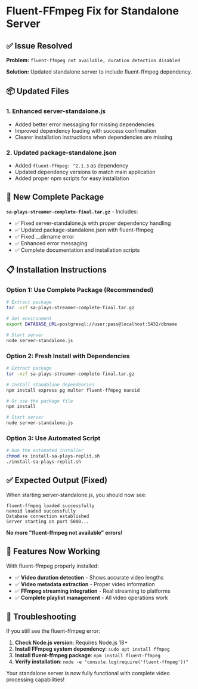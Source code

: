 # Fluent-FFmpeg Fix for Standalone Server

## ✅ Issue Resolved

**Problem:** `fluent-ffmpeg not available, duration detection disabled`

**Solution:** Updated standalone server to include fluent-ffmpeg dependency.

## 📦 **Updated Files**

### **1. Enhanced server-standalone.js**
- Added better error messaging for missing dependencies
- Improved dependency loading with success confirmation
- Clearer installation instructions when dependencies are missing

### **2. Updated package-standalone.json**
- Added `fluent-ffmpeg: ^2.1.3` as dependency
- Updated dependency versions to match main application
- Added proper npm scripts for easy installation

## 🚀 **New Complete Package**

**`sa-plays-streamer-complete-final.tar.gz`** - Includes:
- ✅ Fixed server-standalone.js with proper dependency handling
- ✅ Updated package-standalone.json with fluent-ffmpeg
- ✅ Fixed __dirname error
- ✅ Enhanced error messaging
- ✅ Complete documentation and installation scripts

## 📋 **Installation Instructions**

### **Option 1: Use Complete Package (Recommended)**
```bash
# Extract package
tar -xzf sa-plays-streamer-complete-final.tar.gz

# Set environment
export DATABASE_URL=postgresql://user:pass@localhost:5432/dbname

# Start server
node server-standalone.js
```

### **Option 2: Fresh Install with Dependencies**
```bash
# Extract package
tar -xzf sa-plays-streamer-complete-final.tar.gz

# Install standalone dependencies
npm install express pg multer fluent-ffmpeg nanoid

# Or use the package file
npm install

# Start server
node server-standalone.js
```

### **Option 3: Use Automated Script**
```bash
# Run the automated installer
chmod +x install-sa-plays-replit.sh
./install-sa-plays-replit.sh
```

## ✅ **Expected Output (Fixed)**

When starting server-standalone.js, you should now see:
```
fluent-ffmpeg loaded successfully
nanoid loaded successfully
Database connection established
Server starting on port 5000...
```

**No more "fluent-ffmpeg not available" errors!**

## 🎯 **Features Now Working**

With fluent-ffmpeg properly installed:
- ✅ **Video duration detection** - Shows accurate video lengths
- ✅ **Video metadata extraction** - Proper video information
- ✅ **FFmpeg streaming integration** - Real streaming to platforms
- ✅ **Complete playlist management** - All video operations work

## 📝 **Troubleshooting**

If you still see the fluent-ffmpeg error:
1. **Check Node.js version**: Requires Node.js 18+
2. **Install FFmpeg system dependency**: `sudo apt install ffmpeg`
3. **Install fluent-ffmpeg package**: `npm install fluent-ffmpeg`
4. **Verify installation**: `node -e "console.log(require('fluent-ffmpeg'))"`

Your standalone server is now fully functional with complete video processing capabilities!